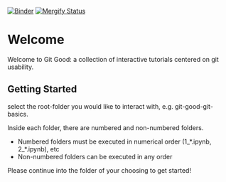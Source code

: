 [![Binder][binder]][binder-repo-url]
[![Mergify Status][mergify-status]][mergify]

[binder]: https://mybinder.org/badge_logo.svg
[binder-repo-url]: https://mybinder.org/v2/gh/funkeyfreak/progit-notebook/master?urlpath=lab
[mergify]: https://mergify.io
[mergify-status]: https://img.shields.io/endpoint.svg?url=https://gh.mergify.io/badges/funkeyfreak/progit-notebook&style=flat

# Welcome
Welcome to Git Good: a collection of interactive tutorials centered on git usability.

## Getting Started
select the root-folder you would like to interact with, e.g. git-good-git-basics.

Inside each folder, there are numbered and non-numbered folders.
* Numbered folders must be executed in numerical order (1_\*.ipynb, 2_\*.ipynb), etc 
* Non-numbered folders can be executed in any order

Please continue into the folder of your choosing to get started!
